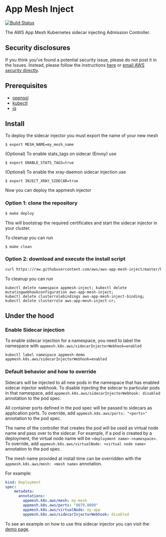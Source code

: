 # App Mesh Inject

[![Build Status](https://travis-ci.org/aws/aws-app-mesh-inject.svg?branch=master)](https://travis-ci.org/aws/aws-app-mesh-inject)

The AWS App Mesh Kubernetes sidecar injecting Admission Controller.

## Security disclosures

If you think you’ve found a potential security issue, please do not post it in the Issues.  Instead, please follow the instructions [here](https://aws.amazon.com/security/vulnerability-reporting/) or [email AWS security directly](mailto:aws-security@amazon.com).

## Prerequisites
* [openssl](https://www.openssl.org/source/)
* [kubectl](https://kubernetes.io/docs/tasks/tools/install-kubectl/)
* [jq](https://stedolan.github.io/jq/download/)

## Install

To deploy the sidecar injector you must export the name of your new mesh
```
$ export MESH_NAME=my_mesh_name
```

(Optional) To enable stats_tags on sidecar (Envoy) use
```
$ export ENABLE_STATS_TAGS=true
```

(Optional) To enable the xray-daemon sidecar injection use
```
$ export INJECT_XRAY_SIDECAR=true
```

Now you can deploy the appmesh injector

### Option 1: clone the repository

```bash
$ make deploy
```

This will bootstrap the required certificates and start the sidecar injector in
your cluster.

To cleanup you can run
```
$ make clean
```

### Option 2: download and execute the install script
```bash
curl https://raw.githubusercontent.com/aws/aws-app-mesh-inject/master/hack/install.sh | bash
```

To cleanup you can run
```
kubectl delete namespace appmesh-inject; kubectl delete mutatingwebhookconfiguration aws-app-mesh-inject; 
kubectl delete clusterrolebindings aws-app-mesh-inject-binding; kubectl delete clusterrole aws-app-mesh-inject-cr;
```


## Under the hood
### Enable Sidecar injection

To enable sidecar injection for a namespace, you need to label the namespace with `appmesh.k8s.aws/sidecarInjectorWebhook=enabled`

```
kubectl label namespace appmesh-demo appmesh.k8s.aws/sidecarInjectorWebhook=enabled
```

### Default behavior and how to override

Sidecars will be injected to all new pods in the namespace that has enabled sidecar injector webhook. To disable injecting the sidecar 
to particular pods in that namespace, add `appmesh.k8s.aws/sidecarInjectorWebhook: disabled` annotation to the pod spec. 

All container ports defined in the pod spec will be passed to sidecars as application ports. 
To override, add `appmesh.k8s.aws/ports: "<ports>"` annotation to the pod spec. 

The name of the controller that creates the pod will be used as virtual node name and pass over to the sidecar. For example, if a pod 
is created by a deployment, the virtual node name will be `<deployment name>-<namespace>`. 
To override, add `appmesh.k8s.aws/virtualNode: <virtual node name>` annotation to the pod spec. 

The mesh name provided at install time can be overridden with the `appmesh.k8s.aws/mesh: <mesh name>` annotation.

For example:
```yaml
kind: Deployment
spec:
    metadata:
      annotations:
        appmesh.k8s.aws/mesh: my-mesh
        appmesh.k8s.aws/ports: "8079,8080"
        appmesh.k8s.aws/virtualNode: my-app
        appmesh.k8s.aws/sidecarInjectorWebhook: disabled
```

To see an example on how to use this sidecar injector you can visit the [demo page](https://github.com/aws/aws-app-mesh-examples/tree/master/examples/interactive-demo).
